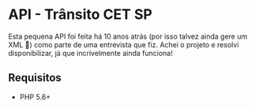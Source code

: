 # API - Trânsito CET SP

Esta pequena API foi feita há 10 anos atrás (por isso talvez ainda gere um XML 🤔) como parte de uma entrevista que fiz. Achei o projeto e resolvi disponibilizar, já que incrivelmente ainda funciona! 

## Requisitos
* PHP 5.6+

